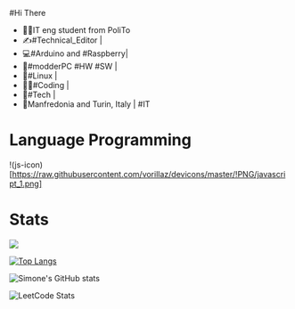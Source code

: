 #Hi There

* 👨‍🎓IT eng student from PoliTo
* ✍#Technical_Editor |
* 💻#Arduino and #Raspberry|
* 📀#modderPC #HW #SW |
* 🐧#Linux |
* 👨‍💻#Coding |
* 🚦#Tech | 
* 🍕Manfredonia and Turin, Italy | #IT

# Language Programming 

!(js-icon)[https://raw.githubusercontent.com/vorillaz/devicons/master/!PNG/javascript_1.png]

# Stats

![](https://komarev.com/ghpvc/?username=simoneMoreWare&color=dc143c)

[![Top Langs](https://github-readme-stats.vercel.app/api/top-langs/?username=simoneMoreWare&layout=compact)](https://github.com/anuraghazra/github-readme-stats)

![Simone's GitHub stats](https://github-readme-stats.vercel.app/api?username=simoneMoreWare&show_icons=true&theme=radical)

![LeetCode Stats](https://leetcard.jacoblin.cool/candidosimone598?theme=dark&font=El%20Messiri)
